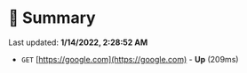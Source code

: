 # 📖 Summary
Last updated: **1/14/2022, 2:28:52 AM**

- `GET` [https://google.com](https://google.com) - **Up** (209ms)
